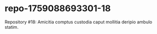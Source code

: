 # repo-1759088693301-18
Repository #18: Amicitia comptus custodia caput mollitia deripio ambulo statim.

